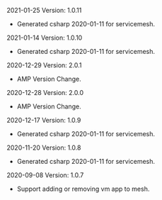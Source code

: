2021-01-25 Version: 1.0.11
- Generated csharp 2020-01-11 for servicemesh.

2021-01-14 Version: 1.0.10
- Generated csharp 2020-01-11 for servicemesh.

2020-12-29 Version: 2.0.1
- AMP Version Change.

2020-12-28 Version: 2.0.0
- AMP Version Change.

2020-12-17 Version: 1.0.9
- Generated csharp 2020-01-11 for servicemesh.

2020-11-20 Version: 1.0.8
- Generated csharp 2020-01-11 for servicemesh.

2020-09-08 Version: 1.0.7
- Support adding or removing vm app to mesh.

